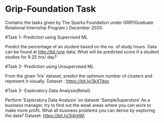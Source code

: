 # Grip-Foundation Task
Contains the tasks given by The Sparks Foundation under GRIP(Graduate Rotational Internship Program ) December 2020.

#Task 1- Prediction using Supervised ML

Predict the percentage of an student based on the no. of study hours. Data can be found at http://bit.ly/w data; What will be predicted score if a student studies for 9.25 hrs/ day?

#Task 2- Prediction using Unsupervised ML

From the given ‘Iris’ dataset, predict the optimum number of clusters and represent it visually. Dataset : https://bit.ly/3kXTdox

#Task 3- Exploratory Data Analysis(Retail)

Perform ‘Exploratory Data Analysis’ on dataset ‘SampleSuperstore’ As a business manager, try to find out the weak areas where you can work to make more profit. What all business problems you can derive by exploring the data? Dataset: https://bit.ly/3i4rbWl
